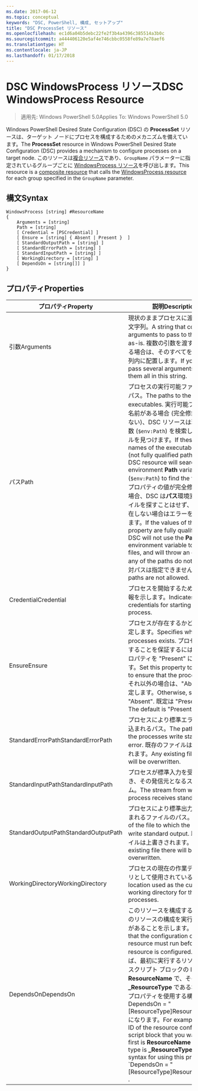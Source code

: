 ```yaml
---
ms.date: 2017-06-12
ms.topic: conceptual
keywords: "DSC, PowerShell, 構成, セットアップ"
title: "DSC ProcessSet リソース"
ms.openlocfilehash: ec1d6a04b5debc22fe2f3b4a4396c385514a3b0c
ms.sourcegitcommit: a444406120e5af4e746cbbc0558fe89a7e78aef6
ms.translationtype: HT
ms.contentlocale: ja-JP
ms.lasthandoff: 01/17/2018
---
```

# <a name="dsc-windowsprocess-resource"></a><span data-ttu-id="4aba2-103">DSC WindowsProcess リソース</span><span class="sxs-lookup"><span data-stu-id="4aba2-103">DSC WindowsProcess Resource</span></span>

> <span data-ttu-id="4aba2-104">適用先: Windows PowerShell 5.0</span><span class="sxs-lookup"><span data-stu-id="4aba2-104">Applies To: Windows PowerShell 5.0</span></span>

<span data-ttu-id="4aba2-105">Windows PowerShell Desired State Configuration (DSC) の **ProcessSet** リソースは、ターゲット ノードにプロセスを構成するためのメカニズムを備えています。</span><span class="sxs-lookup"><span data-stu-id="4aba2-105">The **ProcessSet** resource in Windows PowerShell Desired State Configuration (DSC) provides a mechanism to configure processes on a target node.</span></span> <span data-ttu-id="4aba2-106">このリソースは[複合リソース](authoringResourceComposite.md)であり、`GroupName` パラメーターに指定されているグループごとに [WindowsProcess リソース](windowsProcessResource.md)を呼び出します。</span><span class="sxs-lookup"><span data-stu-id="4aba2-106">This resource is a [composite resource](authoringResourceComposite.md) that calls the [WindowsProcess resource](windowsProcessResource.md) for each group specified in the `GroupName` parameter.</span></span>

## <a name="syntax"></a><span data-ttu-id="4aba2-107">構文</span><span class="sxs-lookup"><span data-stu-id="4aba2-107">Syntax</span></span>

```
WindowsProcess [string] #ResourceName
{
    Arguments = [string]
    Path = [string]
    [ Credential = [PSCredential] ]
    [ Ensure = [string] { Absent | Present }  ]
    [ StandardOutputPath = [string] ]
    [ StandardErrorPath = [string] ]
    [ StandardInputPath = [string] ]   
    [ WorkingDirectory = [string] ]
    [ DependsOn = [string[]] ]
}
```

## <a name="properties"></a><span data-ttu-id="4aba2-108">プロパティ</span><span class="sxs-lookup"><span data-stu-id="4aba2-108">Properties</span></span>
|  <span data-ttu-id="4aba2-109">プロパティ</span><span class="sxs-lookup"><span data-stu-id="4aba2-109">Property</span></span>  |  <span data-ttu-id="4aba2-110">説明</span><span class="sxs-lookup"><span data-stu-id="4aba2-110">Description</span></span>   | 
|---|---| 
| <span data-ttu-id="4aba2-111">引数</span><span class="sxs-lookup"><span data-stu-id="4aba2-111">Arguments</span></span>| <span data-ttu-id="4aba2-112">現状のままプロセスに渡す引数の文字列。</span><span class="sxs-lookup"><span data-stu-id="4aba2-112">A string that contains arguments to pass to the process as-is.</span></span> <span data-ttu-id="4aba2-113">複数の引数を渡す必要がある場合は、そのすべてをこの文字列内に配置します。</span><span class="sxs-lookup"><span data-stu-id="4aba2-113">If you need to pass several arguments, put them all in this string.</span></span>| 
| <span data-ttu-id="4aba2-114">パス</span><span class="sxs-lookup"><span data-stu-id="4aba2-114">Path</span></span>| <span data-ttu-id="4aba2-115">プロセスの実行可能ファイルへのパス。</span><span class="sxs-lookup"><span data-stu-id="4aba2-115">The paths to the process executables.</span></span> <span data-ttu-id="4aba2-116">実行可能ファイルの名前がある場合 (完全修飾パスではない)、DSC リソースは環境**パス**変数 (`$env:Path`) を検索し、ファイルを見つけます。</span><span class="sxs-lookup"><span data-stu-id="4aba2-116">If these are the names of the executable files (not fully qualified paths), the DSC resource will search the environment **Path** variable (`$env:Path`) to find the files.</span></span> <span data-ttu-id="4aba2-117">このプロパティの値が完全修飾パスの場合、DSC は**パス**環境変数でファイルを探すことはせず、パスが存在しない場合はエラーをスローします。</span><span class="sxs-lookup"><span data-stu-id="4aba2-117">If the values of this property are fully qualified paths, DSC will not use the **Path** environment variable to find the files, and will throw an error if any of the paths do not exist.</span></span> <span data-ttu-id="4aba2-118">相対パスは指定できません。</span><span class="sxs-lookup"><span data-stu-id="4aba2-118">Relative paths are not allowed.</span></span>| 
| <span data-ttu-id="4aba2-119">Credential</span><span class="sxs-lookup"><span data-stu-id="4aba2-119">Credential</span></span>| <span data-ttu-id="4aba2-120">プロセスを開始するための資格情報を示します。</span><span class="sxs-lookup"><span data-stu-id="4aba2-120">Indicates the credentials for starting the process.</span></span>| 
| <span data-ttu-id="4aba2-121">Ensure</span><span class="sxs-lookup"><span data-stu-id="4aba2-121">Ensure</span></span>| <span data-ttu-id="4aba2-122">プロセスが存在するかどうかを指定します。</span><span class="sxs-lookup"><span data-stu-id="4aba2-122">Specifies whether the processes exists.</span></span> <span data-ttu-id="4aba2-123">プロセスが存在することを保証するには、このプロパティを "Present" に設定します。</span><span class="sxs-lookup"><span data-stu-id="4aba2-123">Set this property to "Present" to ensure that the process exists.</span></span> <span data-ttu-id="4aba2-124">それ以外の場合は、"Absent" に設定します。</span><span class="sxs-lookup"><span data-stu-id="4aba2-124">Otherwise, set it to "Absent".</span></span> <span data-ttu-id="4aba2-125">既定は "Present" です。</span><span class="sxs-lookup"><span data-stu-id="4aba2-125">The default is "Present".</span></span>| 
| <span data-ttu-id="4aba2-126">StandardErrorPath</span><span class="sxs-lookup"><span data-stu-id="4aba2-126">StandardErrorPath</span></span>| <span data-ttu-id="4aba2-127">プロセスにより標準エラーが書き込まれるパス。</span><span class="sxs-lookup"><span data-stu-id="4aba2-127">The path to which the processes write standard error.</span></span> <span data-ttu-id="4aba2-128">既存のファイルは上書きされます。</span><span class="sxs-lookup"><span data-stu-id="4aba2-128">Any existing file there will be overwritten.</span></span>| 
| <span data-ttu-id="4aba2-129">StandardInputPath</span><span class="sxs-lookup"><span data-stu-id="4aba2-129">StandardInputPath</span></span>| <span data-ttu-id="4aba2-130">プロセスが標準入力を受け取るとき、その発信元となるストリーム。</span><span class="sxs-lookup"><span data-stu-id="4aba2-130">The stream from which the process receives standard input.</span></span>| 
| <span data-ttu-id="4aba2-131">StandardOutputPath</span><span class="sxs-lookup"><span data-stu-id="4aba2-131">StandardOutputPath</span></span>| <span data-ttu-id="4aba2-132">プロセスにより標準出力が書き込まれるファイルのパス。</span><span class="sxs-lookup"><span data-stu-id="4aba2-132">The path of the file to which the processes write standard output.</span></span> <span data-ttu-id="4aba2-133">既存のファイルは上書きされます。</span><span class="sxs-lookup"><span data-stu-id="4aba2-133">Any existing file there will be overwritten.</span></span>| 
| <span data-ttu-id="4aba2-134">WorkingDirectory</span><span class="sxs-lookup"><span data-stu-id="4aba2-134">WorkingDirectory</span></span>| <span data-ttu-id="4aba2-135">プロセスの現在の作業ディレクトリとして使用されている場所。</span><span class="sxs-lookup"><span data-stu-id="4aba2-135">The location used as the current working directory for the processes.</span></span>| 
| <span data-ttu-id="4aba2-136">DependsOn</span><span class="sxs-lookup"><span data-stu-id="4aba2-136">DependsOn</span></span> | <span data-ttu-id="4aba2-137">このリソースを構成する前に、他のリソースの構成を実行する必要があることを示します。</span><span class="sxs-lookup"><span data-stu-id="4aba2-137">Indicates that the configuration of another resource must run before this resource is configured.</span></span> <span data-ttu-id="4aba2-138">たとえば、最初に実行するリソース構成スクリプト ブロックの ID が **ResourceName** で、そのタイプが **_ResourceType** である場合、このプロパティを使用する構文は DependsOn = "[ResourceType]ResourceName" になります。</span><span class="sxs-lookup"><span data-stu-id="4aba2-138">For example, if the ID of the resource configuration script block that you want to run first is **ResourceName** and its type is **_ResourceType**, the syntax for using this property is \`DependsOn = "[ResourceType]ResourceName"\`\` .</span></span>| 

